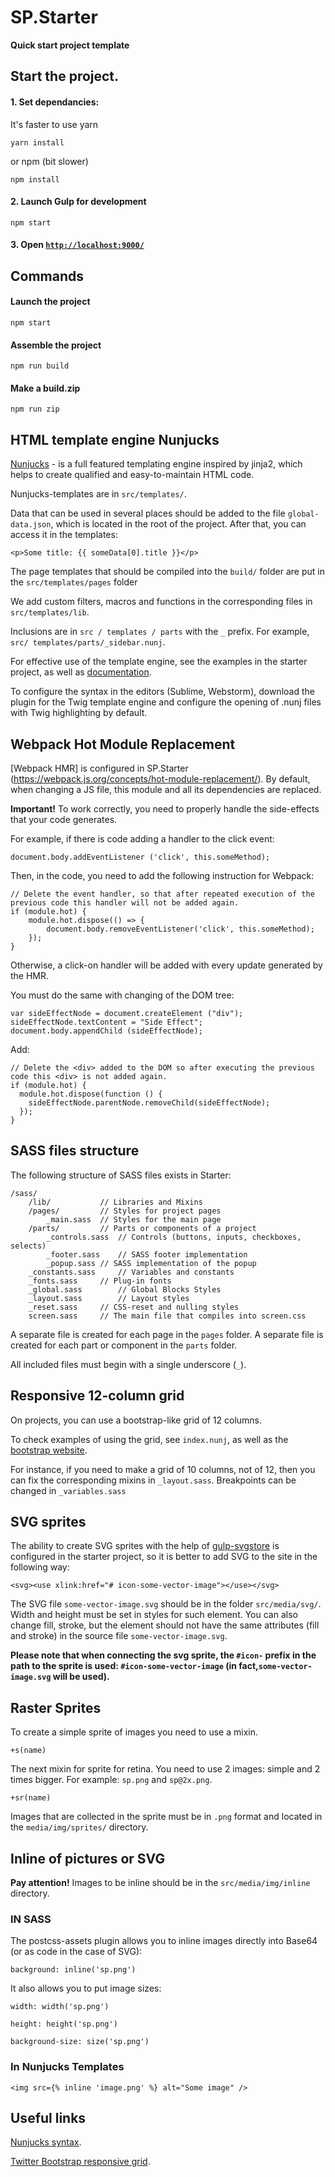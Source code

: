# SP.Starter

**Quick start project template**

## Start the project.

#### 1. Set dependancies:

It's faster to use yarn

```
yarn install
```

or npm (bit slower)

```
npm install
```

#### 2. Launch Gulp for development

```
npm start
```

#### 3. Open [`http://localhost:9000/`](http://localhost:9000/)

## Commands

#### Launch the project

```
npm start
```

#### Assemble the project

```
npm run build
```

#### Make a build.zip

```
npm run zip
```

## HTML template engine Nunjucks

[Nunjucks](https://mozilla.github.io/nunjucks/) - is a full featured templating engine inspired by jinja2, which helps to create qualified and easy-to-maintain HTML code.

Nunjucks-templates are in `src/templates/`.

Data that can be used in several places should be added to the file `global-data.json`, which is located in the root of the project. After that, you can access it in the templates:

```
<p>Some title: {{ someData[0].title }}</p>
```

The page templates that should be compiled into the `build/` folder are put in the `src/templates/pages` folder

We add custom filters, macros and functions in the corresponding files in `src/templates/lib`.

Inclusions are in `src / templates / parts` with the `_` prefix. For example, `src/ templates/parts/_sidebar.nunj`.

For effective use of the template engine, see the examples in the starter project, as well as [documentation](https://mozilla.github.io/nunjucks/templating.html).

To configure the syntax in the editors (Sublime, Webstorm), download the plugin for the Twig template engine and configure the opening of .nunj files with Twig highlighting by default.

## Webpack Hot Module Replacement

[Webpack HMR] is configured in SP.Starter (https://webpack.js.org/concepts/hot-module-replacement/). By default, when changing a JS file, this module and all its dependencies are replaced.

<b>Important!</b> To work correctly, you need to properly handle the side-effects that your code generates.

For example, if there is code adding a handler to the click event:

`document.body.addEventListener ('click', this.someMethod);`

Then, in the code, you need to add the following instruction for Webpack:

```
// Delete the event handler, so that after repeated execution of the previous code this handler will not be added again.
if (module.hot) {
	module.hot.dispose(() => {
		document.body.removeEventListener('click', this.someMethod);
	});
}
```

Otherwise, a click-on handler will be added with every update generated by the HMR.

You must do the same with changing of the DOM tree:

```
var sideEffectNode = document.createElement ("div");
sideEffectNode.textContent = "Side Effect";
document.body.appendChild (sideEffectNode);
```

Add:

```
// Delete the <div> added to the DOM so after executing the previous code this <div> is not added again.
if (module.hot) {
  module.hot.dispose(function () {
    sideEffectNode.parentNode.removeChild(sideEffectNode);
  });
}
```

## SASS files structure

The following structure of SASS files exists in Starter:

```
/sass/
	/lib/			// Libraries and Mixins
	/pages/			// Styles for project pages
		_main.sass	// Styles for the main page
	/parts/			// Parts or components of a project
		_controls.sass	// Controls (buttons, inputs, checkboxes, selects)
		_footer.sass	// SASS footer implementation
		_popup.sass	// SASS implementation of the popup
	_constants.sass		// Variables and constants
	_fonts.sass		// Plug-in fonts
	_global.sass		// Global Blocks Styles
	_layout.sass		// Layout styles
	_reset.sass		// CSS-reset and nulling styles
	screen.sass		// The main file that compiles into screen.css
```

A separate file is created for each page in the `pages` folder. A separate file is created for each part or component in the `parts` folder.

All included files must begin with a single underscore (`_`).

## Responsive 12-column grid

On projects, you can use a bootstrap-like grid of 12 columns.

To check examples of using the grid, see `index.nunj`, as well as the [bootstrap website](http://getbootstrap.com/css/#grid).

For instance, if you need to make a grid of 10 columns, not of 12, then you can fix the corresponding mixins in `_layout.sass`. Breakpoints can be changed in `_variables.sass`

## SVG sprites

The ability to create SVG sprites with the help of [gulp-svgstore](https://github.com/w0rm/gulp-svgstore) is configured in the starter project, so it is better to add SVG to the site in the following way:

```
<svg><use xlink:href="# icon-some-vector-image"></use></svg>
```

The SVG file `some-vector-image.svg` should be in the folder `src/media/svg/`. Width and height must be set in styles for such element. You can also change fill, stroke, but the element should not have the same attributes (fill and stroke) in the source file `some-vector-image.svg`.

**Please note that when connecting the svg sprite, the `#icon-` prefix in the path to the sprite is used: `#icon-some-vector-image` (in fact,`some-vector-image.svg` will be used).**

## Raster Sprites

To create a simple sprite of images you need to use a mixin.

```
+s(name)
```

The next mixin for sprite for retina. You need to use 2 images: simple and 2 times bigger. For example: `sp.png` and `sp@2x.png`.

```
+sr(name)
```

Images that are collected in the sprite must be in `.png` format and located in the `media/img/sprites/` directory.

## Inline of pictures or SVG

<b>Pay attention!</b> Images to be inline should be in the `src/media/img/inline` directory.

### IN SASS

The postcss-assets plugin allows you to inline images directly into Base64 (or as code in the case of SVG):

```
background: inline('sp.png')
```

It also allows you to put image sizes:

```
width: width('sp.png')
```

```
height: height('sp.png')
```

```
background-size: size('sp.png')
```

### In Nunjucks Templates

```
<img src={% inline 'image.png' %} alt="Some image" />
```

## Useful links

[Nunjucks syntax](https://mozilla.github.io/nunjucks/templating.html).

[Twitter Bootstrap responsive grid](http://getbootstrap.com/css/#grid).
